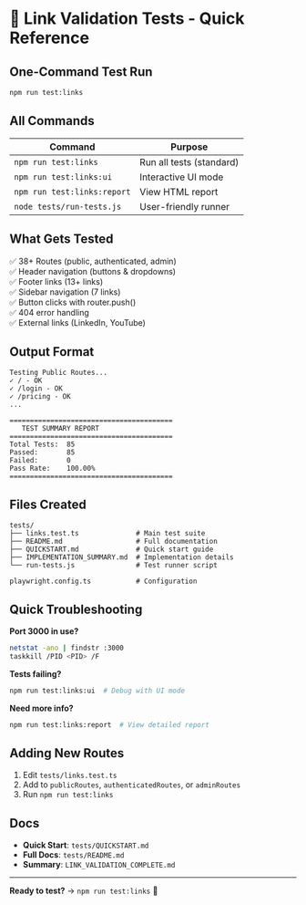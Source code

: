 # 🚀 Link Validation Tests - Quick Reference

## One-Command Test Run

```bash
npm run test:links
```

## All Commands

| Command | Purpose |
|---------|---------|
| `npm run test:links` | Run all tests (standard) |
| `npm run test:links:ui` | Interactive UI mode |
| `npm run test:links:report` | View HTML report |
| `node tests/run-tests.js` | User-friendly runner |

## What Gets Tested

✅ 38+ Routes (public, authenticated, admin)  
✅ Header navigation (buttons & dropdowns)  
✅ Footer links (13+ links)  
✅ Sidebar navigation (7 links)  
✅ Button clicks with router.push()  
✅ 404 error handling  
✅ External links (LinkedIn, YouTube)  

## Output Format

```
Testing Public Routes...
✓ / - OK
✓ /login - OK
✓ /pricing - OK
...

========================================
   TEST SUMMARY REPORT
========================================
Total Tests:  85
Passed:       85
Failed:       0
Pass Rate:    100.00%
========================================
```

## Files Created

```
tests/
├── links.test.ts              # Main test suite
├── README.md                  # Full documentation  
├── QUICKSTART.md              # Quick start guide
├── IMPLEMENTATION_SUMMARY.md  # Implementation details
└── run-tests.js               # Test runner script

playwright.config.ts           # Configuration
```

## Quick Troubleshooting

**Port 3000 in use?**
```bash
netstat -ano | findstr :3000
taskkill /PID <PID> /F
```

**Tests failing?**
```bash
npm run test:links:ui  # Debug with UI mode
```

**Need more info?**
```bash
npm run test:links:report  # View detailed report
```

## Adding New Routes

1. Edit `tests/links.test.ts`
2. Add to `publicRoutes`, `authenticatedRoutes`, or `adminRoutes`
3. Run `npm run test:links`

## Docs

- **Quick Start**: `tests/QUICKSTART.md`
- **Full Docs**: `tests/README.md`
- **Summary**: `LINK_VALIDATION_COMPLETE.md`

---

**Ready to test?** → `npm run test:links` 🎯

